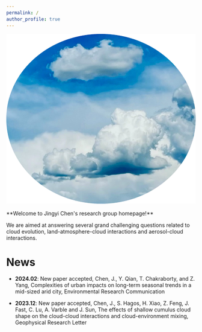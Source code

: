 ```yaml
---
permalink: /
author_profile: true
---
```

<p align="center">
  <img src="/files/cloud2.png" width="600" height="450">
</p>
**Welcome to Jingyi Chen's research group homepage!** 

We are aimed at answering several grand challenging questions related to cloud evolution, land-atmosphere-cloud interactions and aerosol-cloud interactions. 


News
======
* **2024.02**: New paper accepted, Chen, J., Y. Qian, T. Chakraborty, and Z. Yang, Complexities of urban impacts on long-term seasonal trends in a mid-sized arid city, Environmental Research Communication

* **2023.12**: New paper accepted, Chen, J., S. Hagos, H. Xiao, Z. Feng, J. Fast, C. Lu, A. Varble and J. Sun, The effects of shallow cumulus cloud shape on the cloud-cloud interactions and cloud-environment mixing, Geophysical Research Letter



